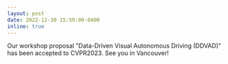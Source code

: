 ```yaml
---
layout: post
date: 2022-12-30 15:59:00-0400
inline: true
---
```


Our workshop proposal "Data-Driven Visual Autonomous Driving  (DDVAD)" has been accepted to CVPR2023. See you in Vancouver!